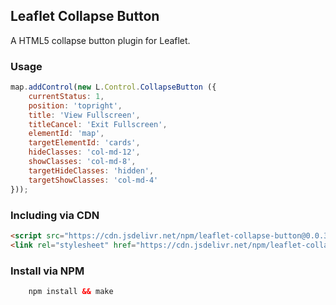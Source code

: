 ## Leaflet Collapse Button
A HTML5 collapse button plugin for Leaflet.

### Usage

``` js
map.addControl(new L.Control.CollapseButton ({
	currentStatus: 1,	
	position: 'topright',	
	title: 'View Fullscreen',	
	titleCancel: 'Exit Fullscreen',	
	elementId: 'map',	
	targetElementId: 'cards',	
	hideClasses: 'col-md-12',	
	showClasses: 'col-md-8',	
	targetHideClasses: 'hidden',	
	targetShowClasses: 'col-md-4'
}));
```

### Including via CDN

```html
<script src="https://cdn.jsdelivr.net/npm/leaflet-collapse-button@0.0.3/dist/leaflet.collapse-button.min.js"></script>
<link rel="stylesheet" href="https://cdn.jsdelivr.net/npm/leaflet-collapse-button@0.0.3/dist/leaflet.collapse-button.min.css">
```

### Install via NPM
```html
    npm install && make
```
